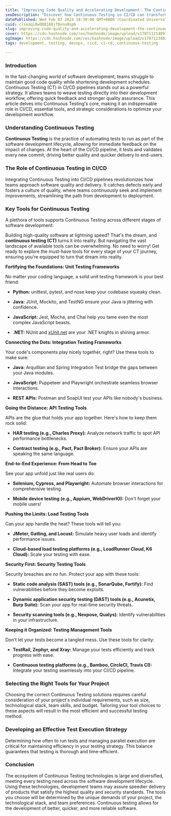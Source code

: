 ```yaml
---
title: "Improving Code Quality and Accelerating Development: The Continuous Testing Way"
seoDescription: "Discover how Continuous Testing in CI/CD can transform your software development process, enhance code quality, and speed up delivery with essential tools "
datePublished: Wed Feb 07 2024 18:30:00 GMT+0000 (Coordinated Universal Time)
cuid: clseaqi0w000108jf0vnu0sp6
slug: improving-code-quality-and-accelerating-development-the-continuous-testing-way
cover: https://cdn.hashnode.com/res/hashnode/image/upload/v1707112148915/211ae249-40b1-4a54-a452-563812f9e36d.webp
ogImage: https://cdn.hashnode.com/res/hashnode/image/upload/v1707123402801/4600e2f3-d7f7-4923-b7a3-e1b556389188.png
tags: development, testing, devops, cicd, ci-cd, continuous-testing

---
```


### Introduction

In the fast-changing world of software development, teams struggle to maintain good code quality while shortening development schedules. Continuous Testing (CT) in CI/CD pipelines stands out as a powerful strategy. It allows teams to weave testing directly into their development workflow, offering quick feedback and stronger quality assurance. This article delves into Continuous Testing's core, making it an indispensable role in CI/CD, essential tools, and strategic considerations to optimize your development workflow.

### **Understanding Continuous Testing**

**Continuous Testing** is the practice of automating tests to run as part of the software development lifecycle, allowing for immediate feedback on the impact of changes. At the heart of the CI/CD pipeline, it tests and validates every new commit, driving better quality and quicker delivery to end-users.

### The Role of Continuous Testing in CI/CD

Integrating Continuous Testing into CI/CD pipelines revolutionizes how teams approach software quality and delivery. It catches defects early and fosters a culture of quality, where teams continuously seek and implement improvements, streamlining the path from development to deployment.

### Key Tools for Continuous Testing

A plethora of tools supports Continuous Testing across different stages of software development:

Building high-quality software at lightning speed? That's the dream, and **continuous testing (CT)** turns it into reality. But navigating the vast landscape of available tools can be overwhelming. No need to worry! Get ready to explore the must-have tools for every stage of your CT journey, ensuring you're equipped to turn that dream into reality.

**Fortifying the Foundations: Unit Testing Frameworks**

No matter your coding language, a solid unit testing framework is your best friend:

* **Python:** unittest, pytest, and nose keep your codebase squeaky clean.
    
* **Java:** JUnit, Mockito, and TestNG ensure your Java is jittering with confidence.
    
* **JavaScript:** Jest, Mocha, and Chai help you tame even the most complex JavaScript beasts.
    
* **.NET:** NUnit and [xUnit.net](http://xUnit.net) are your .NET knights in shining armor.
    

**Connecting the Dots: Integration Testing Frameworks**

Your code's components play nicely together, right? Use these tools to make sure:

* **Java:** Arquillian and Spring Integration Test bridge the gaps between your Java modules.
    
* **JavaScript:** Puppeteer and Playwright orchestrate seamless browser interactions.
    
* **REST APIs:** Postman and SoapUI test your APIs like nobody's business.
    

**Going the Distance: API Testing Tools**

APIs are the glue that holds your app together. Here's how to keep them rock solid:

* **HAR testing (e.g., Charles Proxy):** Analyze network traffic to spot API performance bottlenecks.
    
* **Contract testing (e.g., Pact, Pact Broker):** Ensure your APIs are speaking the same language.
    

**End-to-End Experience: From Head to Toe**

See your app unfold just like real users do:

* **Selenium, Cypress, and Playwright:** Automate browser interactions for comprehensive testing.
    
* **Mobile device testing (e.g., Appium, WebDriverIO):** Don't forget your mobile users!
    

**Pushing the Limits: Load Testing Tools**

Can your app handle the heat? These tools will tell you:

* **JMeter, Gatling, and Locust:** Simulate heavy user loads and identify performance issues.
    
* **Cloud-based load testing platforms (e.g., LoadRunner Cloud, K6 Cloud):** Scale your testing with ease.
    

**Security First: Security Testing Tools**

Security breaches are no fun. Protect your app with these tools:

* **Static code analysis (SAST) tools (e.g., SonarQube, Fortify):** Find vulnerabilities before they become exploits.
    
* **Dynamic application security testing (DAST) tools (e.g., Acunetix, Burp Suite):** Scan your app for real-time security threats.
    
* **Security scanning tools (e.g., Nexpose, Qualys):** Identify vulnerabilities in your infrastructure.
    

**Keeping it Organized: Testing Management Tools**

Don't let your tests become a tangled mess. Use these tools for clarity:

* **TestRail, Zephyr, and Xray:** Manage your tests efficiently and track progress with ease.
    
* **Continuous testing platforms (e.g., Bamboo, CircleCI, Travis CI):** Integrate your testing seamlessly into your CI/CD pipeline.
    

### Selecting the Right Tools for Your Project

Choosing the correct Continuous Testing solutions requires careful consideration of your project's individual requirements, such as size, technological stack, team skills, and budget. Tailoring your tool choices to these aspects will result in the most efficient and successful testing method.

### Developing an Effective Test Execution Strategy

Determining how often to run tests and managing parallel execution are critical for maintaining efficiency in your testing strategy. This balance guarantees that testing is thorough and time-efficient.

### **Conclusion**

The ecosystem of Continuous Testing technologies is large and diversified, meeting every testing need across the software development lifecycle. Using these technologies, development teams may assure speedier delivery of products that satisfy the highest quality and security standards. The tools you choose will be determined by the unique demands of your project, the technological stack, and team preferences. Continuous testing allows for the development of better, quicker, and more reliable software.